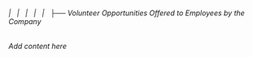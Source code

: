 ###### |   |   |   |   |   ├── Volunteer Opportunities Offered to Employees by the Company

*Add content here*